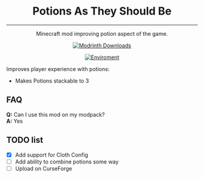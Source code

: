 <div style="text-align: center;">

# Potions As They Should Be

---

Minecraft mod improving potion aspect of the game.

[![Modrinth Downloads](https://img.shields.io/modrinth/dt/patsb?style=flat&logo=modrinth&label=Downloads)](https://modrinth.com/project/patsb)

[![Enviroment](https://img.shields.io/badge/Enviroment-Both-blue?style=flat)](https://modrinth.com/mods?e=client&e=server)

</div>

Improves player experience with potions:
+ Makes Potions stackable to 3

## FAQ
**Q:** Can I use this mod on my modpack?  
**A:** Yes

## TODO list
+ [x] Add support for Cloth Config
+ [ ] Add ability to combine potions some way
+ [ ] Upload on CurseForge